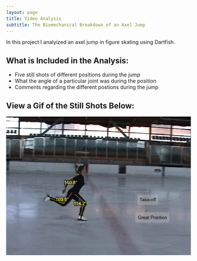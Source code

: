 ```yaml
---
layout: page
title: Video Analysis 
subtitle: The Biomechanical Breakdown of an Axel Jump
---
```


In this project I analyized an axel jump in figure skating using Dartfish.

## What is Included in the Analysis: 
- Five still shots of different positions during the jump
- What the angle of a particular joint was during the position
- Comments regarding the different postions during the jump

## View a Gif of the Still Shots Below:
![Axel Jump](https://github.com/MahekKBhatt/MahekKBhatt.github.io/blob/8bbcb432ee35e62c3f718068be4b222521818eb6/assets/img/FigureSkating_Montage.gif)
